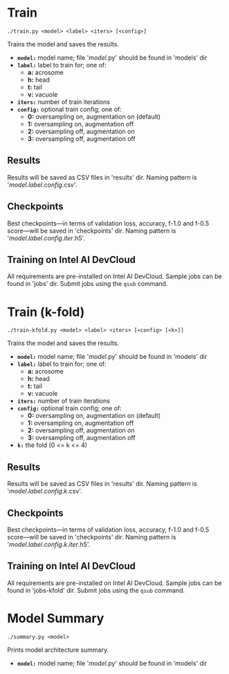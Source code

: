 # Train

```
./train.py <model> <label> <iters> [<config>]
```

Trains the model and saves the results.

- **`model:`** model name; file '*model*.py' should be found in 'models' dir
- **`label:`** label to train for; one of:
  - **a:** acrosome
  - **h:** head
  - **t:** tail
  - **v:** vacuole
- **`iters:`** number of train iterations
- **`config:`** optional train config; one of:
  - **0:** oversampling on, augmentation on (default)
  - **1:** oversampling on, augmentation off
  - **2:** oversampling off, augmentation on
  - **3:** oversampling off, augmentation off

## Results

Results will be saved as CSV files in 'results' dir. Naming pattern is '*model*.*label*.*config*.csv'.

## Checkpoints

Best checkpoints—in terms of validation loss, accuracy, f-1.0 and f-0.5 score—will be saved in 'checkpoints' dir. Naming pattern is '*model*.*label*.*config*.*iter*.h5'.

## Training on Intel AI DevCloud

All requirements are pre-installed on Intel AI DevCloud. Sample jobs can be found in 'jobs' dir. Submit jobs using the `qsub` command.

# Train (k-fold)

```
./train-kfold.py <model> <label> <iters> [<config> [<k>]]
```

Trains the model and saves the results.

- **`model:`** model name; file '*model*.py' should be found in 'models' dir
- **`label:`** label to train for; one of:
  - **a:** acrosome
  - **h:** head
  - **t:** tail
  - **v:** vacuole
- **`iters:`** number of train iterations
- **`config:`** optional train config; one of:
  - **0:** oversampling on, augmentation on (default)
  - **1:** oversampling on, augmentation off
  - **2:** oversampling off, augmentation on
  - **3:** oversampling off, augmentation off
- **`k:`** the fold (0 <= k <= 4)

## Results

Results will be saved as CSV files in 'results' dir. Naming pattern is '*model*.*label*.*config*.*k*.csv'.

## Checkpoints

Best checkpoints—in terms of validation loss, accuracy, f-1.0 and f-0.5 score—will be saved in 'checkpoints' dir. Naming pattern is '*model*.*label*.*config*.*k*.*iter*.h5'.

## Training on Intel AI DevCloud

All requirements are pre-installed on Intel AI DevCloud. Sample jobs can be found in 'jobs-kfold' dir. Submit jobs using the `qsub` command.

# Model Summary

```
./summary.py <model>
```

Prints model architecture summary.

- **`model:`** model name; file '*model*.py' should be found in 'models' dir
